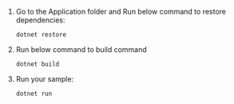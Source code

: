 
1. Go to the Application folder and Run below command to restore dependencies:

    ```console
    dotnet restore
	```	

2. Run below command to build command 

    ```console
    dotnet build
    ```

3. Run your sample:

    ```console
    dotnet run
    ```
